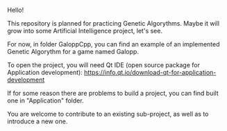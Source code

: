 Hello!

This repository is planned for practicing Genetic Algorythms. Maybe it will grow into some Artificial Intelligence project, let's see.

For now, in folder GaloppCpp, you can find an example of an implemented Genetic Algorythm for a game named Galopp.

To open the project, you will need Qt IDE (open source package for Application development): https://info.qt.io/download-qt-for-application-development

If for some reason there are problems to build a project, you can find built one in "Application" folder.

You are welcome to contribute to an existing sub-project, as well as to introduce a new one.